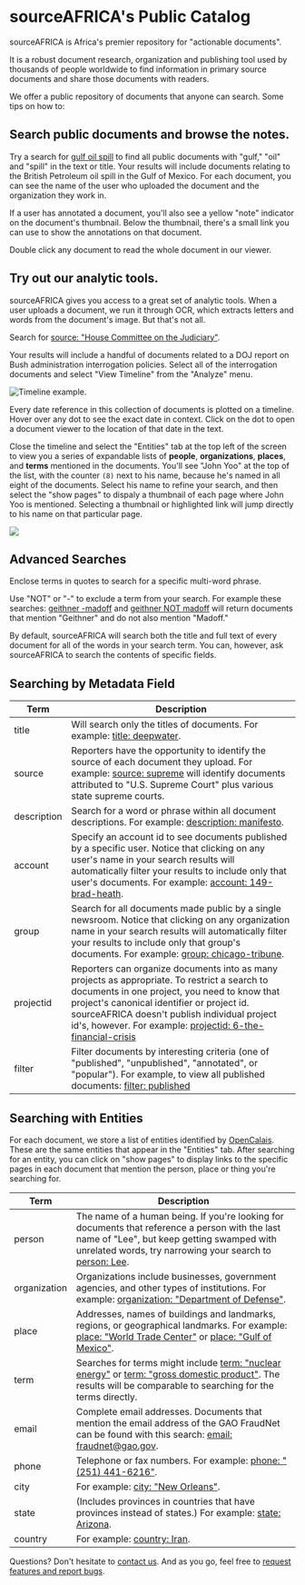 # sourceAFRICA's Public Catalog

sourceAFRICA is Africa's premier repository for "actionable documents".

It is a robust document research, organization and publishing tool used by thousands of people worldwide to find information in primary source documents and share those documents with readers.

We offer a public repository of documents that anyone can search. Some tips on how to:

## Search public documents and browse the notes.

Try a search for [gulf oil spill][] to find all public documents with "gulf," "oil" and "spill" in the text or title. Your results will include documents relating to the British Petroleum oil spill in the Gulf of Mexico. For each document, you can see the name of the user who uploaded the document and the organization they work in.

If a user has annotated a document, you'll also see a yellow "note" indicator on the document's thumbnail. Below the thumbnail, there's a small link you can use to show the annotations on that document.

Double click any document to read the whole document in our viewer.

## Try out our analytic tools.

sourceAFRICA gives you access to a great set of analytic tools. When a user uploads a document, we run it through OCR, which extracts letters and words from the document's image. But that's not all.

Search for [source: "House Committee on the Judiciary"][].

Your results will include a handful of documents related to a DOJ report on Bush administration interrogation policies. Select all of the interrogation documents and select "View Timeline" from the "Analyze" menu.

<img src="/images/help/timeline.jpg" class="full_line" alt="Timeline example." />

Every date reference in this collection of documents is plotted on a timeline. Hover over any dot to see the exact date in context. Click on the dot to open a document viewer to the location of that date in the text.

Close the timeline and select the "Entities" tab at the top left of the screen to view you a series of expandable lists of **people**, **organizations**, **places**, and **terms** mentioned in the documents. You'll see "John Yoo" at the top of the list, with the counter `(8)` next to his name, because he's named in all eight of the documents. Select his name to refine your search, and then select the "show pages" to dispaly a thumbnail of each page where John Yoo is mentioned. Selecting a thumbnail or highlighted link will jump directly to his name on that particular page.

<img src="/images/help/show_pages.png" class="full_line" />

## Advanced Searches

Enclose terms in quotes to search for a specific multi-word phrase.  

Use "NOT" or "-" to exclude a term from your search. For example these searches: [geithner -madoff][] and [geithner NOT madoff][] will return documents that mention "Geithner" and do not also mention "Madoff."

By default, sourceAFRICA will search both the title and full text of every document for all of the words in your search term. You can, however, ask sourceAFRICA to search the contents of specific fields.


## Searching by Metadata Field

Term                        | Description
----------------------------|---------------------
title                       | Will search only the titles of documents. For example: [title: deepwater][].
source                      | Reporters have the opportunity to identify the source of each document they upload. For example: [source: supreme][] will identify documents attributed to "U.S. Supreme Court" plus various state supreme courts.
description                 | Search for a word or phrase within all document descriptions. For example: [description: manifesto][].
account                     | Specify an account id to see documents published by a specific user. Notice that clicking on any user's name in your search results will automatically filter your results to include only that user's documents.  For example: [account: 149-brad-heath][].
group                       | Search for all documents made public by a single newsroom. Notice that clicking on any organization name in your search results will automatically filter your results to include only that group's documents. For example: [group: chicago-tribune][].
projectid                   | Reporters can organize documents into as many projects as appropriate. To restrict a search to documents in one project, you need to know that project's canonical identifier or project id. sourceAFRICA doesn't publish individual project id's, however.  For example: [projectid: 6-the-financial-crisis][]
filter                      | Filter documents by interesting criteria (one of "published", "unpublished", "annotated", or "popular"). For example, to view all published documents: [filter: published][]

## Searching with Entities

For each document, we store a list of entities identified by [OpenCalais][]. These are the same entities that appear in the "Entities" tab. After searching for an entity, you can click on "show pages" to display links to the specific pages in each document that mention the person, place or thing you're searching for.

Term                        | Description
----------------------------|-------------------------
person                      | The name of a human being. If you're looking for documents that reference a person with the last name of "Lee", but keep getting swamped with unrelated words, try narrowing your search to [person: Lee][].
organization                | Organizations include businesses, government agencies, and other types of institutions. For example: [organization: "Department of Defense"][].
place                       | Addresses, names of buildings and landmarks, regions, or geographical landmarks. For example: [place: "World Trade Center"][] or [place: "Gulf of Mexico"][].
term                        | Searches for terms might include [term: "nuclear energy"][] or [term: "gross domestic product"][]. The results will be comparable to searching for the terms directly.
email                       | Complete email addresses. Documents that mention the email address of the GAO FraudNet can be found with this search: [email: fraudnet@gao.gov][].
phone                       | Telephone or fax numbers. For example: [phone: "(251) 441-6216"][].
city                        | For example: [city: "New Orleans"][].
state                       | (Includes provinces in countries that have provinces instead of states.) For example: [state: Arizona][].
country                     | For example: [country: Iran][].

Questions? Don't hesitate to [contact us][]. And as you go, feel free to [request features and report bugs][].

[gulf oil spill]: /public/search/gulf%20oil%20spill
[source: "House Committee on the Judiciary"]: /public/search/source%3A%20%22House%20Committee%20on%20the%20Judiciary%22
[John Yoo detainee]: /public/search/John%20Yoo%20detainee
[geithner -madoff]: /public/search/geithner%20-madoff
[geithner NOT madoff]: /public/search/geithner%20NOT%20madoff
[account: 149-brad-heath]: /public/search/account%3A%20149-brad-heath
[group: chicago-tribune]: /public/search/group%3A%20chicago-tribune
[title: deepwater]: /public/search/title%3A%20deepwater
[source: supreme]: /public/search/source%3A%20supreme
[description: manifesto]: /public/search/description%3A%20manifesto
[projectid: 6-the-financial-crisis]: /public/search/projectid%3A%206-the-financial-crisis
[access: private]: /public/search/access%3A%20private
[filter: published]: /public/search/filter%3A%20published
[person: Lee]: /public/search/person%3A%20Lee
[organization: "Department of Defense"]: /public/search/organization%3A%20%22Department%20of%20Defense%22
[term: "nuclear energy"]: /public/search/term%3A%20%22nuclear%20energy%22
[term: "gross domestic product"]: /public/search/term%3A%20%22gross%20domestic%20product%22
[email: fraudnet@gao.gov]: /public/search/%20email%3A%20fraudnet%40gao.gov
[phone: "(251) 441-6216"]: /public/search/%20phone%3A%20%22(251)%20441-6216%22
[place: "World Trade Center"]: /public/search/place%3A%20%22World%20Trade%20Center%22
[place: "Gulf of Mexico"]: /public/search/place%3A%20%22Gulf%20of%20Mexico%22
[city: "New Orleans"]: /public/search/city%3A%20%22New%20Orleans%22
[state: Arizona]: /public/search/state%3A%20Arizona
[country: Iran]: /public/search/country%3A%20Iran
[OpenCalais]: http://new.opencalais.com/
[contact us]: /contact
[request features and report bugs]: https://github.com/CodeForAfrica/sourceAFRICA/issues
